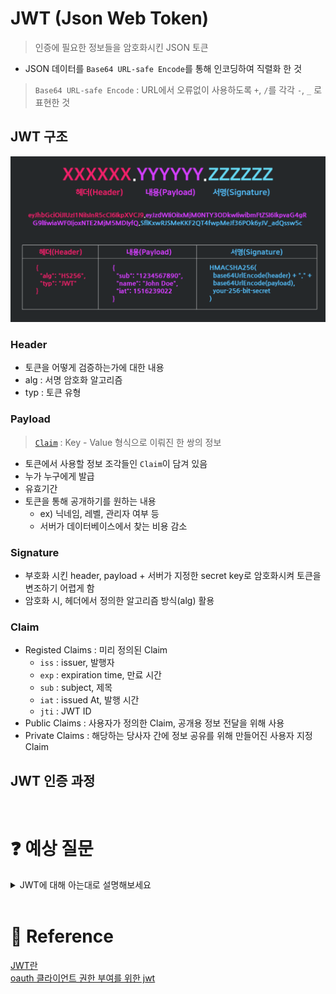 # JWT (Json Web Token)

> 인증에 필요한 정보들을 암호화시킨 JSON 토큰

- JSON 데이터를 `Base64 URL-safe Encode`를 통해 인코딩하여 직렬화 한 것

> `Base64 URL-safe Encode` : URL에서 오류없이 사용하도록 `+`, `/`를 각각 `-`, `_` 로 표현한 것

## JWT 구조

![jwt_const](./images/jwt_const.png)

### Header

- 토큰을 어떻게 검증하는가에 대한 내용
- alg : 서명 암호화 알고리즘
- typ : 토큰 유형

### Payload

> [`Claim`](#claim) : Key - Value 형식으로 이뤄진 한 쌍의 정보

- 토큰에서 사용할 정보 조각들인 `Claim`이 담겨 있음
- 누가 누구에게 발급
- 유효기간
- 토큰을 통해 공개하기를 원하는 내용
  - ex) 닉네임, 레벨, 관리자 여부 등
  - 서버가 데이터베이스에서 찾는 비용 감소

### Signature

- 부호화 시킨 header, payload + 서버가 지정한 secret key로 암호화시켜 토큰을 변조하기 어렵게 함
- 암호화 시, 헤더에서 정의한 알고리즘 방식(alg) 활용

### Claim

- Registed Claims : 미리 정의된 Claim
  - `iss` : issuer, 발행자
  - `exp` : expiration time, 만료 시간
  - `sub` : subject, 제목
  - `iat` : issued At, 발행 시간
  - `jti` : JWT ID
- Public Claims : 사용자가 정의한 Claim, 공개용 정보 전달을 위해 사용
- Private Claims : 해당하는 당사자 간에 정보 공유를 위해 만들어진 사용자 지정 Claim

## JWT 인증 과정

<br>

# :question: 예상 질문

<details>
<summary>
JWT에 대해 아는대로 설명해보세요</summary>
<div markdown="1">
<br>
인증에 필요한 정보들을 암호화시킨 JSON 토큰으로 header, payload, signature 세 부분으로 나뉩니다.
<br>
<b>header</b>에는 서명 암호화 알고리즘과 토큰 유형이 저장되고
<b>payload</b>에는 토큰을 통해 공개하고자 하는 내용이 저장됩니다.
<br>
이때, 저장되는 정보를 Claim이라고 하는데 Claim은 key-value로 이뤄진 한쌍의 정보를 말합니다.
<br>
<b>Claim</b>은 registed claim pulic claim, private claim으로 나뉩니다.
<br>
<b>signature</b>는 header와 payload를 부호화 시킨것에 서버가 지정한 secret key로 암호화 시켜 토큰을 변조하기 어렵게 하는 서명입니다.
<br>

</div>
</details>

<br>

# :newspaper: Reference

[JWT란](https://inpa.tistory.com/entry/WEB-%F0%9F%93%9A-JWTjson-web-token-%EB%9E%80-%F0%9F%92%AF-%EC%A0%95%EB%A6%AC)  
[oauth 클라이언트 권한 부여를 위한 jwt](https://www.ibm.com/docs/ko/was-liberty/base?topic=uocpao2as-json-web-token-jwt-oauth-client-authorization-grants)
